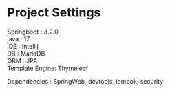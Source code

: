 # Project Settings

Springboot : 3.2.0  
java : 17  
IDE : Intellij  
DB : MariaDB  
ORM : JPA  
Template Engine: Thymeleaf  
  
Dependencies : SpringWeb, devtools, lombok, security 
